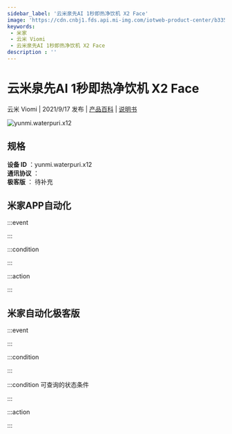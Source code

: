 ```yaml
---
sidebar_label: '云米泉先AI 1秒即热净饮机 X2 Face'
image: 'https://cdn.cnbj1.fds.api.mi-img.com/iotweb-product-center/b335734a27aac55533ed6b9f9db1f23b_1630055460264.png?GalaxyAccessKeyId=AKVGLQWBOVIRQ3XLEW&Expires=9223372036854775807&Signature=F98kZf2saZ44uHhdLixL6EJBKG8='
keywords: 
 - 米家
 - 云米 Viomi
 - 云米泉先AI 1秒即热净饮机 X2 Face
description : ''
---
```

# 云米泉先AI 1秒即热净饮机 X2 Face

云米 Viomi | 2021/9/17 发布 | [产品百科](https://home.mi.com/webapp/content/baike/product/index.html?model=yunmi.waterpuri.x12/) | [说明书](https://home.mi.com/views/introduction.html?model=yunmi.waterpuri.x12&region=cn)

![yunmi.waterpuri.x12](https://cdn.cnbj1.fds.api.mi-img.com/iotweb-product-center/b335734a27aac55533ed6b9f9db1f23b_1630055460264.png?GalaxyAccessKeyId=AKVGLQWBOVIRQ3XLEW&Expires=9223372036854775807&Signature=F98kZf2saZ44uHhdLixL6EJBKG8=)

## 规格  
> 
**设备 ID** ：yunmi.waterpuri.x12  
**通讯协议** ：  
**极客版**  ： 待补充 


## 米家APP自动化  

:::event  

:::

:::condition  

:::

:::action   

:::

## 米家自动化极客版  

:::event  

:::

:::condition  

:::

:::condition 可查询的状态条件  

:::

:::action  

:::

        
